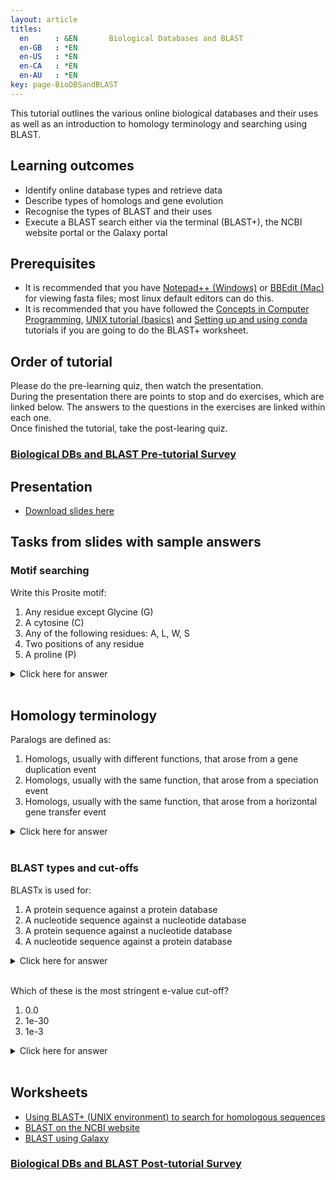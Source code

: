 ```yaml
---
layout: article
titles:
  en      : &EN       Biological Databases and BLAST
  en-GB   : *EN
  en-US   : *EN
  en-CA   : *EN
  en-AU   : *EN
key: page-BioDBSandBLAST
---
```



This tutorial outlines the various online biological databases and their uses as well as an introduction to homology terminology and searching using BLAST.<br />

## Learning outcomes
* Identify online database types and retrieve data
* Describe types of homologs and gene evolution
* Recognise the types of BLAST and their uses
* Execute a BLAST search either via the terminal (BLAST+), the NCBI website portal or the Galaxy portal

## Prerequisites
* It is recommended that you have [Notepad++ (Windows)](https://notepad-plus-plus.org/downloads/) or [BBEdit (Mac)](https://www.barebones.com/products/bbedit/) for viewing fasta files; most linux default editors can do this.
* It is recommended that you have followed the [Concepts in Computer Programming](https://conmeehan.github.io/PathogenDataCourse/ConceptsInComputerProgramming), [UNIX tutorial (basics)](https://conmeehan.github.io/UNIXtutorial) and [Setting up and using conda](https://conmeehan.github.io/PathogenDataCourse/CondaInstallAndUse) tutorials if you are going to do the BLAST+ worksheet.

## Order of tutorial

Please do the pre-learning quiz, then watch the presentation. <br />
During the presentation there are points to stop and do exercises, which are linked below. The answers to the questions in the exercises are linked within each one.<br />
Once finished the tutorial, take the post-learing quiz.<br />

### <a href="https://ntusurvey.onlinesurveys.ac.uk/biological-databases-and-blast-pre-tutorial-survey" target="_blank">Biological DBs and BLAST Pre-tutorial Survey</a>


## Presentation
* [Download slides here](https://conmeehan.github.io/PathogenDataCourse/SlideSets/BioDBSandHomology.pptx)

## Tasks from slides with sample answers
### Motif searching 
Write this Prosite motif:
1. Any residue except Glycine (G)
2. A cytosine (C)
3. Any of the following residues: A, L, W, S
4. Two positions of any residue
6. A proline (P)
<details> <summary>Click here for answer</summary>

{% highlight console %}
{G}-C-[ALWS]-X(2)-P
{% endhighlight %}

</details><br />

## Homology terminology
Paralogs are defined as:
1. Homologs, usually with different functions, that arose from a gene duplication event
2. Homologs, usually with the same function, that arose from a speciation event
3. Homologs, usually with the same function, that arose from a horizontal gene transfer event
<details> <summary>Click here for answer</summary>

1. Homologs, usually with different functions, that arose from a gene duplication event

</details><br />

### BLAST types and cut-offs
BLASTx is used for:
1. A protein sequence against a protein database
2. A nucleotide sequence against a nucleotide database
3. A protein sequence against a nucleotide database
4. A nucleotide sequence against a protein database
<details> <summary>Click here for answer</summary>

4. A nucleotide sequence against a protein database

</details><br />

Which of these is the most stringent e-value cut-off?
1. 0.0
2. 1e-30
3. 1e-3

<details> <summary>Click here for answer</summary>

1. 0.0

</details><br />

## Worksheets
* [Using BLAST+ (UNIX environment) to search for homologous sequences](https://conmeehan.github.io/blast+tutorial)
* [BLAST on the NCBI website](https://conmeehan.github.io/PathogenDataCourse/Worksheets/NCBI_BLAST)
* [BLAST using Galaxy](https://conmeehan.github.io/PathogenDataCourse/Worksheets/Galaxy_BLAST)


### <a href="https://ntusurvey.onlinesurveys.ac.uk/biological-databases-and-blast-post-tutorial-survey" target="_blank">Biological DBs and BLAST Post-tutorial Survey</a>